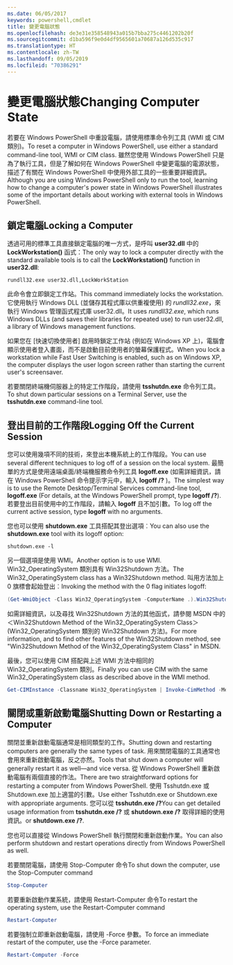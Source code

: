 ```yaml
---
ms.date: 06/05/2017
keywords: powershell,cmdlet
title: 變更電腦狀態
ms.openlocfilehash: de3e31e358548943a015b7bba275c4461202b20f
ms.sourcegitcommit: d1ba596f9e0d4df9565601a70687a126d535c917
ms.translationtype: HT
ms.contentlocale: zh-TW
ms.lasthandoff: 09/05/2019
ms.locfileid: "70386291"
---
```

# <a name="changing-computer-state"></a><span data-ttu-id="13b0d-103">變更電腦狀態</span><span class="sxs-lookup"><span data-stu-id="13b0d-103">Changing Computer State</span></span>

<span data-ttu-id="13b0d-104">若要在 Windows PowerShell 中重設電腦，請使用標準命令列工具 (WMI 或 CIM 類別)。</span><span class="sxs-lookup"><span data-stu-id="13b0d-104">To reset a computer in Windows PowerShell, use either a standard command-line tool, WMI or CIM class.</span></span> <span data-ttu-id="13b0d-105">雖然您使用 Windows PowerShell 只是為了執行工具，但是了解如何在 Windows PowerShell 中變更電腦的電源狀態，描述了有關在 Windows PowerShell 中使用外部工具的一些重要詳細資訊。</span><span class="sxs-lookup"><span data-stu-id="13b0d-105">Although you are using Windows PowerShell only to run the tool, learning how to change a computer's power state in Windows PowerShell illustrates some of the important details about working with external tools in Windows PowerShell.</span></span>

## <a name="locking-a-computer"></a><span data-ttu-id="13b0d-106">鎖定電腦</span><span class="sxs-lookup"><span data-stu-id="13b0d-106">Locking a Computer</span></span>

<span data-ttu-id="13b0d-107">透過可用的標準工具直接鎖定電腦的唯一方式，是呼叫 **user32.dll** 中的 **LockWorkstation()** 函式：</span><span class="sxs-lookup"><span data-stu-id="13b0d-107">The only way to lock a computer directly with the standard available tools is to call the **LockWorkstation()** function in **user32.dll**:</span></span>

```
rundll32.exe user32.dll,LockWorkStation
```

<span data-ttu-id="13b0d-108">此命令會立即鎖定工作站。</span><span class="sxs-lookup"><span data-stu-id="13b0d-108">This command immediately locks the workstation.</span></span> <span data-ttu-id="13b0d-109">它使用執行 Windows DLL (並儲存其程式庫以供重複使用) 的 *rundll32.exe*，來執行 Windows 管理函式程式庫 user32.dll。</span><span class="sxs-lookup"><span data-stu-id="13b0d-109">It uses *rundll32.exe*, which runs Windows DLLs (and saves their libraries for repeated use) to run user32.dll, a library of Windows management functions.</span></span>

<span data-ttu-id="13b0d-110">如果您在 [快速切換使用者] 啟用時鎖定工作站 (例如在 Windows XP 上)，電腦會顯示使用者登入畫面，而不是啟動目前使用者的螢幕保護程式。</span><span class="sxs-lookup"><span data-stu-id="13b0d-110">When you lock a workstation while Fast User Switching is enabled, such as on Windows XP, the computer displays the user logon screen rather than starting the current user's screensaver.</span></span>

<span data-ttu-id="13b0d-111">若要關閉終端機伺服器上的特定工作階段，請使用 **tsshutdn.exe** 命令列工具。</span><span class="sxs-lookup"><span data-stu-id="13b0d-111">To shut down particular sessions on a Terminal Server, use the **tsshutdn.exe** command-line tool.</span></span>

## <a name="logging-off-the-current-session"></a><span data-ttu-id="13b0d-112">登出目前的工作階段</span><span class="sxs-lookup"><span data-stu-id="13b0d-112">Logging Off the Current Session</span></span>

<span data-ttu-id="13b0d-113">您可以使用幾項不同的技術，來登出本機系統上的工作階段。</span><span class="sxs-lookup"><span data-stu-id="13b0d-113">You can use several different techniques to log off of a session on the local system.</span></span> <span data-ttu-id="13b0d-114">最簡單的方式是使用遠端桌面/終端機服務命令列工具 **logoff.exe** (如需詳細資訊，請在 Windows PowerShell 命令提示字元中，輸入 **logoff /?** )。</span><span class="sxs-lookup"><span data-stu-id="13b0d-114">The simplest way is to use the Remote Desktop/Terminal Services command-line tool, **logoff.exe** (For details, at the Windows PowerShell prompt, type **logoff /?**).</span></span> <span data-ttu-id="13b0d-115">若要登出目前使用中的工作階段，請輸入 **logoff** 且不加引數。</span><span class="sxs-lookup"><span data-stu-id="13b0d-115">To log off the current active session, type **logoff** with no arguments.</span></span>

<span data-ttu-id="13b0d-116">您也可以使用 **shutdown.exe** 工具搭配其登出選項︰</span><span class="sxs-lookup"><span data-stu-id="13b0d-116">You can also use the **shutdown.exe** tool with its logoff option:</span></span>

```
shutdown.exe -l
```

<span data-ttu-id="13b0d-117">另一個選項是使用 WMI。</span><span class="sxs-lookup"><span data-stu-id="13b0d-117">Another option is to use WMI.</span></span> <span data-ttu-id="13b0d-118">Win32_OperatingSystem 類別具有 Win32Shutdown 方法。</span><span class="sxs-lookup"><span data-stu-id="13b0d-118">The Win32_OperatingSystem class has a Win32Shutdown method.</span></span> <span data-ttu-id="13b0d-119">叫用方法加上 0 旗標會起始登出︰</span><span class="sxs-lookup"><span data-stu-id="13b0d-119">Invoking the method with the 0 flag initiates logoff:</span></span>

```powershell
(Get-WmiObject -Class Win32_OperatingSystem -ComputerName .).Win32Shutdown(0)
```

<span data-ttu-id="13b0d-120">如需詳細資訊，以及尋找 Win32Shutdown 方法的其他函式，請參閱 MSDN 中的＜Win32Shutdown Method of the Win32_OperatingSystem Class＞(Win32_OperatingSystem 類別的 Win32Shutdown 方法)。</span><span class="sxs-lookup"><span data-stu-id="13b0d-120">For more information, and to find other features of the Win32Shutdown method, see "Win32Shutdown Method of the Win32_OperatingSystem Class" in MSDN.</span></span>

<span data-ttu-id="13b0d-121">最後，您可以使用 CIM 搭配與上述 WMI 方法中相同的 Win32_OperatingSystem 類別。</span><span class="sxs-lookup"><span data-stu-id="13b0d-121">Finally you can use CIM with the same Win32_OperatingSystem class as described above in the WMI method.</span></span>

```powershell
Get-CIMInstance -Classname Win32_OperatingSystem | Invoke-CimMethod -MethodName Shutdown
```

## <a name="shutting-down-or-restarting-a-computer"></a><span data-ttu-id="13b0d-122">關閉或重新啟動電腦</span><span class="sxs-lookup"><span data-stu-id="13b0d-122">Shutting Down or Restarting a Computer</span></span>

<span data-ttu-id="13b0d-123">關閉並重新啟動電腦通常是相同類型的工作。</span><span class="sxs-lookup"><span data-stu-id="13b0d-123">Shutting down and restarting computers are generally the same types of task.</span></span> <span data-ttu-id="13b0d-124">用來關閉電腦的工具通常也會用來重新啟動電腦，反之亦然。</span><span class="sxs-lookup"><span data-stu-id="13b0d-124">Tools that shut down a computer will generally restart it as well—and vice versa.</span></span> <span data-ttu-id="13b0d-125">從 Windows PowerShell 重新啟動電腦有兩個直接的作法。</span><span class="sxs-lookup"><span data-stu-id="13b0d-125">There are two straightforward options for restarting a computer from Windows PowerShell.</span></span> <span data-ttu-id="13b0d-126">使用 Tsshutdn.exe 或 Shutdown.exe 加上適當的引數。</span><span class="sxs-lookup"><span data-stu-id="13b0d-126">Use either Tsshutdn.exe or Shutdown.exe with appropriate arguments.</span></span> <span data-ttu-id="13b0d-127">您可以從 **tsshutdn.exe /?**</span><span class="sxs-lookup"><span data-stu-id="13b0d-127">You can get detailed usage information from **tsshutdn.exe /?**</span></span> <span data-ttu-id="13b0d-128">或 **shutdown.exe /?** 取得詳細的使用資訊。</span><span class="sxs-lookup"><span data-stu-id="13b0d-128">or **shutdown.exe /?**.</span></span>

<span data-ttu-id="13b0d-129">您也可以直接從 Windows PowerShell 執行關閉和重新啟動作業。</span><span class="sxs-lookup"><span data-stu-id="13b0d-129">You can also perform shutdown and restart operations directly from Windows PowerShell as well.</span></span>

<span data-ttu-id="13b0d-130">若要關閉電腦，請使用 Stop-Computer 命令</span><span class="sxs-lookup"><span data-stu-id="13b0d-130">To shut down the computer, use the Stop-Computer command</span></span>

```powershell
Stop-Computer
```

<span data-ttu-id="13b0d-131">若要重新啟動作業系統，請使用 Restart-Computer 命令</span><span class="sxs-lookup"><span data-stu-id="13b0d-131">To restart the operating system, use the Restart-Computer command</span></span>

```powershell
Restart-Computer
```

<span data-ttu-id="13b0d-132">若要強制立即重新啟動電腦，請使用 -Force 參數。</span><span class="sxs-lookup"><span data-stu-id="13b0d-132">To force an immediate restart of the computer, use the -Force parameter.</span></span>

```powershell
Restart-Computer -Force
```
